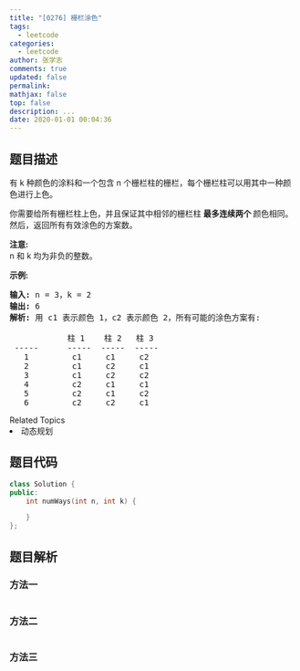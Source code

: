 ```yaml
---
title: "[0276] 栅栏涂色"
tags:
  - leetcode
categories:
  - leetcode
author: 张学志
comments: true
updated: false
permalink:
mathjax: false
top: false
description: ...
date: 2020-01-01 00:04:36
---
```


## 题目描述

<p>有 k 种颜色的涂料和一个包含 n 个栅栏柱的栅栏，每个栅栏柱可以用其中一种颜色进行上色。</p>

<p>你需要给所有栅栏柱上色，并且保证其中相邻的栅栏柱 <strong>最多连续两个&nbsp;</strong>颜色相同。然后，返回所有有效涂色的方案数。</p>

<p><strong>注意:</strong><br>
n 和&nbsp;k 均为非负的整数。</p>

<p><strong>示例:</strong></p>

<pre><strong>输入:</strong> n = 3，k = 2
<strong>输出:</strong> 6
<strong>解析: </strong>用<strong> </strong>c1 表示颜色 1，c2 表示颜色 2，所有可能的涂色方案有:

&nbsp;           柱 1    柱 2   柱 3     
 -----      -----  -----  -----       
   1         c1     c1     c2 
&nbsp;  2         c1     c2     c1 
&nbsp;  3         c1     c2     c2 
&nbsp;  4         c2     c1     c1&nbsp; 
   5         c2     c1     c2
&nbsp;  6         c2     c2     c1
</pre>
<div><div>Related Topics</div><div><li>动态规划</li></div></div>

## 题目代码

```cpp
class Solution {
public:
    int numWays(int n, int k) {

    }
};
```

## 题目解析

### 方法一

```cpp

```

### 方法二

```cpp

```

### 方法三

```cpp

```

